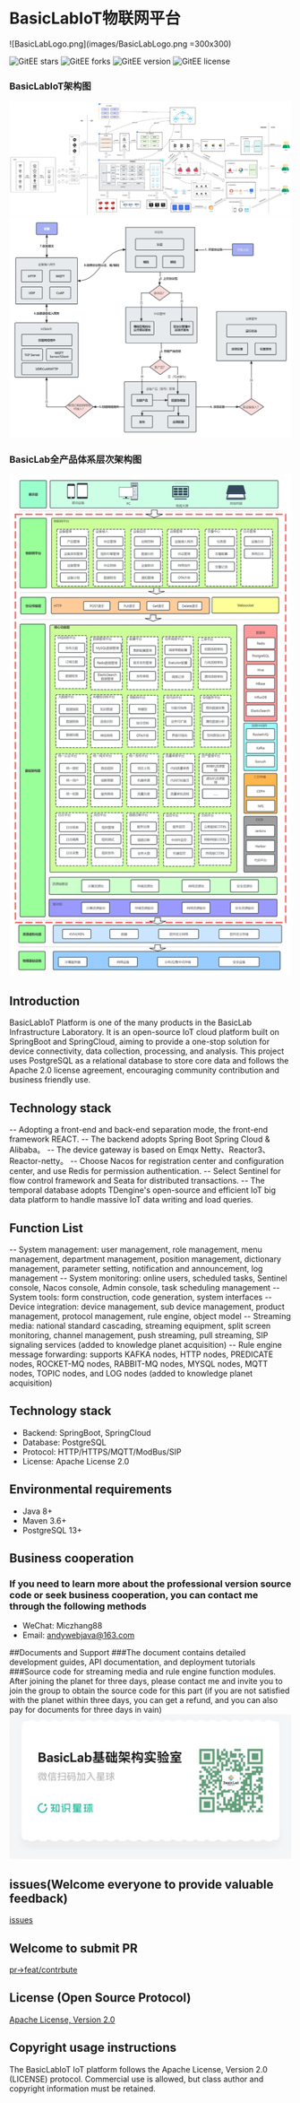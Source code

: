 # BasicLabIoT物联网平台
![BasicLabLogo.png](images/BasicLabLogo.png =300x300)

![GitEE stars](https://gitee.com/vegetable-chicken-blog/basiclab-iot/badge/star.svg)
![GitEE forks](https://gitee.com/vegetable-chicken-blog/basiclab-iot/badge/fork.svg)
![GitEE version](https://img.shields.io/badge/version-v1.0-brightgreen.svg)
![GitEE license](https://img.shields.io/badge/License-Apache%202.0-blue.svg)

### BasicLabIoT架构图
![BasicLabIoT物联网平台架构.jpg](images/BasicLabIoT物联网平台架构.jpg)
![BasicLabIoT物联网平台设备接入流程.jpg](images/BasicLabIoT物联网平台设备接入流程.jpg)

### BasicLab全产品体系层次架构图
![BasicLab全产品体系层次架构图.jpg](images/BasicLab全产品体系层次架构图.jpg)

## Introduction

BasicLabIoT Platform is one of the many products in the BasicLab Infrastructure Laboratory. It is an open-source IoT cloud platform built on SpringBoot and SpringCloud, aiming to provide a one-stop solution for device connectivity, data collection, processing, and analysis. This project uses PostgreSQL as a relational database to store core data and follows the Apache 2.0 license agreement, encouraging community contribution and business friendly use.

## Technology stack
-- Adopting a front-end and back-end separation mode, the front-end framework REACT.
-- The backend adopts Spring Boot Spring Cloud & Alibaba。
-- The device gateway is based on Emqx Netty、Reactor3、Reactor-netty。
-- Choose Nacos for registration center and configuration center, and use Redis for permission authentication.
-- Select Sentinel for flow control framework and Seata for distributed transactions.
-- The temporal database adopts TDengine's open-source and efficient IoT big data platform to handle massive IoT data writing and load queries.

## Function List
-- System management: user management, role management, menu management, department management, position management, dictionary management, parameter setting, notification and announcement, log management
-- System monitoring: online users, scheduled tasks, Sentinel console, Nacos console, Admin console, task scheduling management
-- System tools: form construction, code generation, system interfaces
-- Device integration: device management, sub device management, product management, protocol management, rule engine, object model
-- Streaming media: national standard cascading, streaming equipment, split screen monitoring, channel management, push streaming, pull streaming, SIP signaling services (added to knowledge planet acquisition)
-- Rule engine message forwarding: supports KAFKA nodes, HTTP nodes, PREDICATE nodes, ROCKET-MQ nodes, RABBIT-MQ nodes, MYSQL nodes, MQTT nodes, TOPIC nodes, and LOG nodes (added to knowledge planet acquisition)

## Technology stack
- Backend: SpringBoot, SpringCloud
- Database: PostgreSQL
- Protocol: HTTP/HTTPS/MQTT/ModBus/SIP
- License: Apache License 2.0

## Environmental requirements
- Java 8+
- Maven 3.6+
- PostgreSQL 13+

## Business cooperation
### If you need to learn more about the professional version source code or seek business cooperation, you can contact me through the following methods
- WeChat: Miczhang88
- Email: andywebjava@163.com

##Documents and Support
###The document contains detailed development guides, API documentation, and deployment tutorials
###Source code for streaming media and rule engine function modules. After joining the planet for three days, please contact me and invite you to join the group to obtain the source code for this part (if you are not satisfied with the planet within three days, you can get a refund, and you can also pay for documents for three days in vain)
![img.png](images/知识星球.png)

## issues(Welcome everyone to provide valuable feedback)
[issues](https://github.com/AndyWebJava/basiclab-iot/issues)

## Welcome to submit PR
[pr->feat/contrbute](https://github.com/AndyWebJava/basiclab-iot/pulls)

## License (Open Source Protocol)
[Apache License, Version 2.0](LICENSE)

## Copyright usage instructions
The BasicLabIoT IoT platform follows the Apache License, Version 2.0 (LICENSE) protocol. Commercial use is allowed, but class author and copyright information must be retained.